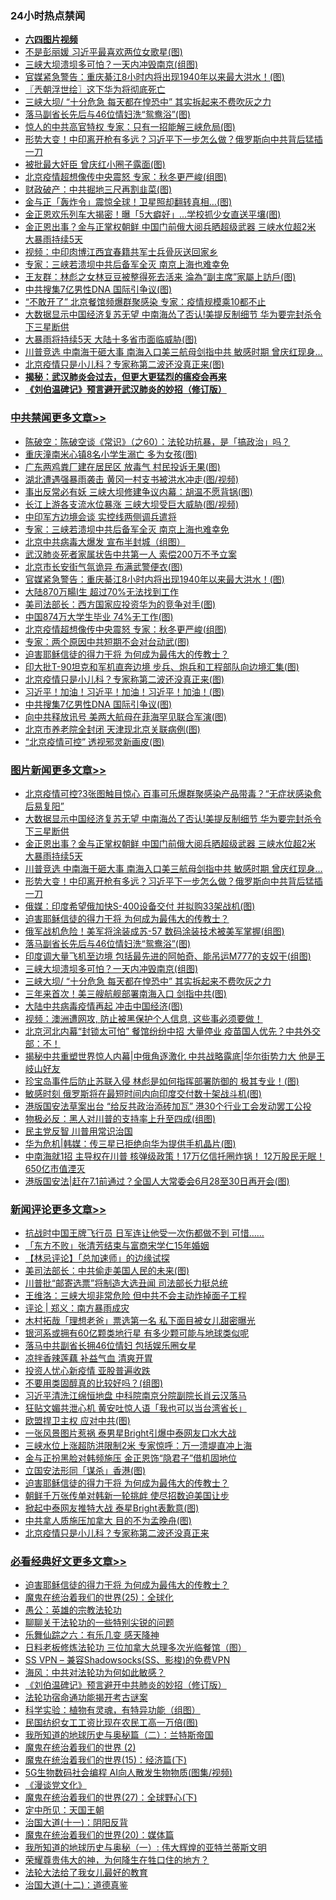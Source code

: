 <div class="catlist">
<h3>24小时热点禁闻</h3>
<ul>
<li><b><a href="http://d1.bdrive.tk/64.mp4" target="_blank">六四图片视频</a></b></li>
<li><a href="https://github.com/fqnews/bnews/blob/master/cbnews/20200622/1348493.md">不是彭丽媛 习近平最喜欢两位女歌星(图)</a></li>
<li><a href="https://github.com/fqnews/bnews/blob/master/topimagenews/20200622/1348555.md">三峡大坝溃坝多可怕？一天内冲毁南京(组图)</a></li>
<li><a href="https://github.com/fqnews/bnews/blob/master/cbnews/20200622/1348747.md">官媒紧急警告：重庆綦江8小时内将出现1940年以来最大洪水！(图)</a></li>
<li><a href="https://github.com/fqnews/bnews/blob/master/ssgc/20200622/1348459.md">〖兲朝浮世绘〗这下华为将彻底死亡</a></li>
<li><a href="https://github.com/fqnews/bnews/blob/master/topimagenews/20200622/1348484.md">三峡大坝/ “十分危急 每天都在惶恐中” 其实拆起来不费吹灰之力</a></li>
<li><a href="https://github.com/fqnews/bnews/blob/master/topimagenews/20200622/1348709.md">落马副省长先后与46位情妇洗“鸳鸯浴”(图)</a></li>
<li><a href="https://github.com/fqnews/bnews/blob/master/cbnews/20200622/1348498.md">惊人的中共高官特权 专家：只有一招能解三峡危局(图)</a></li>
<li><a href="https://github.com/fqnews/bnews/blob/master/topimagenews/20200622/1348732.md">形势大变！中印离开枪有多远？习近平下一步怎么做？俄罗斯向中共背后猛插一刀</a></li>
<li><a href="https://github.com/fqnews/bnews/blob/master/cbnews/20200622/1348645.md">被批最大奸臣 曾庆红小圈子露面(图)</a></li>
<li><a href="https://github.com/fqnews/bnews/blob/master/cbnews/20200622/1348735.md">北京疫情超想像传中央震怒 专家：秋冬更严峻(组图)</a></li>
<li><a href="https://github.com/fqnews/bnews/blob/master/finance/20200622/1348494.md">财政破产：中共掘地三尺再割韭菜(图)</a></li>
<li><a href="https://github.com/fqnews/bnews/blob/master/worldnews/20200622/1348657.md">金与正「轰炸令」震惊全球！卫星照却翻转真相…(图)</a></li>
<li><a href="https://github.com/fqnews/bnews/blob/master/worldnews/20200622/1348568.md">金正恩欢乐列车大揭密！曝「5大癖好」…学校抓少女直送平壤(图)</a></li>
<li><a href="https://github.com/fqnews/bnews/blob/master/topimagenews/20200622/1348785.md">金正恩出事？金与正掌权朝鲜 中国门前俄大阅兵晒超级武器 三峡水位超2米 大暴雨持续5天</a></li>
<li><a href="https://github.com/fqnews/bnews/blob/master/cbnews/20200622/1348589.md">视频：中印肉博江西宜春籍共军士兵骨灰送回家乡</a></li>
<li><a href="https://github.com/fqnews/bnews/blob/master/cbnews/20200622/1348775.md">专家：三峡若溃坝中共后备军全灭 南京上海也难幸免</a></li>
<li><a href="https://github.com/fqnews/bnews/blob/master/lifebaike/20200622/1348514.md">王友群：林彪之女林豆豆被整得死去活来 淪為“副主席”家屬上訪戶(图)</a></li>
<li><a href="https://github.com/fqnews/bnews/blob/master/cbnews/20200622/1348675.md">中共搜集7亿男性DNA 国际引争议(图)</a></li>
<li><a href="https://github.com/fqnews/bnews/blob/master/cbnews/20200622/1348620.md">“不敢开了” 北京餐馆频爆群聚感染 专家：疫情规模乘10都不止</a></li>
<li><a href="https://github.com/fqnews/bnews/blob/master/topimagenews/20200622/1348792.md">大数据显示中国经济复苏无望 中南海怂了否认!美提反制细节 华为要完封杀令下三星断供</a></li>
<li><a href="https://github.com/fqnews/bnews/blob/master/cbnews/20200622/1348499.md">大暴雨将持续5天 大陆十多省市面临威胁(图)</a></li>
<li><a href="https://github.com/fqnews/bnews/blob/master/topimagenews/20200622/1348754.md">川普竞选 中南海干砸大事 南海入口美三航母剑指中共 敏感时期 曾庆红现身...</a></li>
<li><a href="https://github.com/fqnews/bnews/blob/master/cbnews/20200622/1348701.md">北京疫情只是小儿科？专家称第二波还没真正来(图)</a></li>
<li><b><a href="https://github.com/fqnews/bnews/blob/master/comments/20200211/1275071.md" target="_blank">揭秘：武汉肺炎会过去，但更大更猛烈的瘟疫会再来</a></b></li>
<li><b><a href="https://github.com/fqnews/bnews/blob/master/comments/20200207/1272816.md" target="_blank">《刘伯温碑记》预言避开武汉肺炎的妙招（修订版）</a></b></li>
</ul>
</div>

<div class="catlist">
<h3><a href="https://github.com/fqnews/bnews/blob/master/cbnews/" target="_blank">中共禁闻</a><span><a href="https://github.com/fqnews/bnews/blob/master/cbnews/" target="_blank" rel="nofollow">更多文章>></a></span></h3>
<ul>
<li><a href="https://github.com/fqnews/bnews/blob/master/cbnews/20200623/1348919.md" target="_blank">陈破空：陈破空谈《常识》（之60）：法轮功抗暴，是「搞政治」吗？</a></li>
<li><a href="https://github.com/fqnews/bnews/blob/master/cbnews/20200622/1348895.md" target="_blank">重庆潼南米心镇8名小学生溺亡 多为女孩(图)</a></li>
<li><a href="https://github.com/fqnews/bnews/blob/master/cbnews/20200622/1348894.md" target="_blank">广东两鸡粪厂建在居民区 放毒气 村民投诉无果(图)</a></li>
<li><a href="https://github.com/fqnews/bnews/blob/master/cbnews/20200622/1348893.md" target="_blank">湖北遭遇强暴雨袭击 黄冈一村支书被洪水冲走(图/视频)</a></li>
<li><a href="https://github.com/fqnews/bnews/blob/master/cbnews/20200622/1348867.md" target="_blank">事出反常必有妖 三峡大坝修建争议内幕：胡温不愿背锅(图)</a></li>
<li><a href="https://github.com/fqnews/bnews/blob/master/cbnews/20200622/1348857.md" target="_blank">长江上游各支流水位暴涨 三峡大坝受巨大威胁(图/视频)</a></li>
<li><a href="https://github.com/fqnews/bnews/blob/master/cbnews/20200622/1348794.md" target="_blank">中印军方边境会谈 实控线两侧调兵遣将</a></li>
<li><a href="https://github.com/fqnews/bnews/blob/master/cbnews/20200622/1348775.md" target="_blank">专家：三峡若溃坝中共后备军全灭 南京上海也难幸免</a></li>
<li><a href="https://github.com/fqnews/bnews/blob/master/cbnews/20200622/1347297.md" target="_blank">北京中共病毒大爆发 宣布半封城（组图）</a></li>
<li><a href="https://github.com/fqnews/bnews/blob/master/cbnews/20200622/1348755.md" target="_blank">武汉肺炎死者家属状告中共第一人 索偿200万不予立案</a></li>
<li><a href="https://github.com/fqnews/bnews/blob/master/cbnews/20200622/1348748.md" target="_blank">北京市长安街气氛诡异 布满武警便衣(图)</a></li>
<li><a href="https://github.com/fqnews/bnews/blob/master/cbnews/20200622/1348747.md" target="_blank">官媒紧急警告：重庆綦江8小时内将出现1940年以来最大洪水！(图)</a></li>
<li><a href="https://github.com/fqnews/bnews/blob/master/cbnews/20200622/1348744.md" target="_blank">大陆870万畼I生 超过70%无法找到工作</a></li>
<li><a href="https://github.com/fqnews/bnews/blob/master/cbnews/20200622/1348741.md" target="_blank">美司法部长：西方国家应投资华为的竞争对手(图)</a></li>
<li><a href="https://github.com/fqnews/bnews/blob/master/cbnews/20200622/1348736.md" target="_blank">中国874万大学生毕业 74%无工作(图)</a></li>
<li><a href="https://github.com/fqnews/bnews/blob/master/cbnews/20200622/1348735.md" target="_blank">北京疫情超想像传中央震怒 专家：秋冬更严峻(组图)</a></li>
<li><a href="https://github.com/fqnews/bnews/blob/master/cbnews/20200622/1348722.md" target="_blank">专家：两个原因中共短期不会对台动武(图)</a></li>
<li><a href="https://github.com/fqnews/bnews/blob/master/comments/20200622/1346846.md" target="_blank">迫害耶稣信徒的得力干将  为何成为最伟大的传教士？</a></li>
<li><a href="https://github.com/fqnews/bnews/blob/master/cbnews/20200622/1348702.md" target="_blank">印大批T-90坦克和军机直奔边境 步兵、炮兵和工程部队向边境汇集(图)</a></li>
<li><a href="https://github.com/fqnews/bnews/blob/master/cbnews/20200622/1348701.md" target="_blank">北京疫情只是小儿科？专家称第二波还没真正来(图)</a></li>
<li><a href="https://github.com/fqnews/bnews/blob/master/cbnews/20200622/1348687.md" target="_blank">习近平！加油！习近平！加油！习近平！加油！(图)</a></li>
<li><a href="https://github.com/fqnews/bnews/blob/master/cbnews/20200622/1348675.md" target="_blank">中共搜集7亿男性DNA 国际引争议(图)</a></li>
<li><a href="https://github.com/fqnews/bnews/blob/master/cbnews/20200622/1348661.md" target="_blank">向中共释放讯号 美两大航母在菲海罕见联合军演(图)</a></li>
<li><a href="https://github.com/fqnews/bnews/blob/master/cbnews/20200622/1348660.md" target="_blank">北京市养老院全封闭 天津现北京关联病例(图)</a></li>
<li><a href="https://github.com/fqnews/bnews/blob/master/cbnews/20200622/1348656.md" target="_blank">“北京疫情可控” 透视邪灵新画皮(图)</a></li>

</ul>
</div>
<div class="catlist">
<h3><a href="https://github.com/fqnews/bnews/blob/master/topimagenews/" target="_blank">图片新闻</a><span><a href="https://github.com/fqnews/bnews/blob/master/topimagenews/" target="_blank" rel="nofollow">更多文章>></a></span></h3>
<ul>
<li><a href="https://github.com/fqnews/bnews/blob/master/topimagenews/20200622/1348866.md" target="_blank">北京疫情可控?3张图触目惊心 百事可乐爆群聚感染产品带毒？“无症状感染愈后易复阳”</a></li>
<li><a href="https://github.com/fqnews/bnews/blob/master/topimagenews/20200622/1348792.md" target="_blank">大数据显示中国经济复苏无望 中南海怂了否认!美提反制细节 华为要完封杀令下三星断供</a></li>
<li><a href="https://github.com/fqnews/bnews/blob/master/topimagenews/20200622/1348785.md" target="_blank">金正恩出事？金与正掌权朝鲜 中国门前俄大阅兵晒超级武器 三峡水位超2米 大暴雨持续5天</a></li>
<li><a href="https://github.com/fqnews/bnews/blob/master/topimagenews/20200622/1348754.md" target="_blank">川普竞选 中南海干砸大事 南海入口美三航母剑指中共 敏感时期 曾庆红现身&#8230;</a></li>
<li><a href="https://github.com/fqnews/bnews/blob/master/topimagenews/20200622/1348732.md" target="_blank">形势大变！中印离开枪有多远？习近平下一步怎么做？俄罗斯向中共背后猛插一刀</a></li>
<li><a href="https://github.com/fqnews/bnews/blob/master/topimagenews/20200622/1348717.md" target="_blank">俄媒：印度希望俄加快S-400设备交付 并拟购33架战机(图)</a></li>
<li><a href="https://github.com/fqnews/bnews/blob/master/comments/20200622/1346846.md" target="_blank">迫害耶稣信徒的得力干将  为何成为最伟大的传教士？</a></li>
<li><a href="https://github.com/fqnews/bnews/blob/master/topimagenews/20200622/1348710.md" target="_blank">俄军战机危险！美军将涂装成苏-57 数码涂装技术被美军掌握(组图)</a></li>
<li><a href="https://github.com/fqnews/bnews/blob/master/topimagenews/20200622/1348709.md" target="_blank">落马副省长先后与46位情妇洗“鸳鸯浴”(图)</a></li>
<li><a href="https://github.com/fqnews/bnews/blob/master/topimagenews/20200622/1348686.md" target="_blank">印度调大量飞机至边境 包括最先进的阿帕奇、能吊运M777的支奴干(组图)</a></li>
<li><a href="https://github.com/fqnews/bnews/blob/master/topimagenews/20200622/1348555.md" target="_blank">三峡大坝溃坝多可怕？一天内冲毁南京(组图)</a></li>
<li><a href="https://github.com/fqnews/bnews/blob/master/topimagenews/20200622/1348484.md" target="_blank">三峡大坝/ “十分危急 每天都在惶恐中” 其实拆起来不费吹灰之力</a></li>
<li><a href="https://github.com/fqnews/bnews/blob/master/topimagenews/20200622/1348425.md" target="_blank">三年来首次！美三艘航舰部署南海入口 剑指中共(图)</a></li>
<li><a href="https://github.com/fqnews/bnews/blob/master/topimagenews/20200622/1348419.md" target="_blank">大陆中共病毒疫情再起 冲击中国经济(图)</a></li>
<li><a href="https://github.com/fqnews/bnews/blob/master/comments/20200621/1348405.md" target="_blank">视频：澳洲遭网攻, 防止被黑保护个人信息, 这些事必须要做！</a></li>
<li><a href="https://github.com/fqnews/bnews/blob/master/topimagenews/20200621/1348389.md" target="_blank">北京河北内幕“封锁太可怕” 餐馆纷纷中招 大量停业 疫苗国人优先？中共外交部：不！</a></li>
<li><a href="https://github.com/fqnews/bnews/blob/master/topimagenews/20200621/1348327.md" target="_blank">揭秘中共重塑世界惊人内幕|中俄角逐激化 中共战略露底|华尔街势力大 他是王岐山好友</a></li>
<li><a href="https://github.com/fqnews/bnews/blob/master/topimagenews/20200621/1348303.md" target="_blank">珍宝岛事件后防止苏联入侵 林彪是如何指挥部署防御的 极其专业！(图)</a></li>
<li><a href="https://github.com/fqnews/bnews/blob/master/topimagenews/20200621/1348275.md" target="_blank">敏感时刻 俄罗斯将在最短时间内向印度交付数十架战斗机(图)</a></li>
<li><a href="https://github.com/fqnews/bnews/blob/master/topimagenews/20200621/1348251.md" target="_blank">港版国安法草案出台 &#8220;给反共政治添砖加瓦&#8221; 港30个行业工会发动罢工公投</a></li>
<li><a href="https://github.com/fqnews/bnews/blob/master/topimagenews/20200621/1348244.md" target="_blank">物极必反：黑人对川普的支持率上升至四成(组图)</a></li>
<li><a href="https://github.com/fqnews/bnews/blob/master/comments/20200621/1348236.md" target="_blank">民主党反智 川普用常识治国</a></li>
<li><a href="https://github.com/fqnews/bnews/blob/master/topimagenews/20200621/1348187.md" target="_blank">华为危机|韩媒：传三星已拒绝向华为提供手机晶片(图)</a></li>
<li><a href="https://github.com/fqnews/bnews/blob/master/topimagenews/20200621/1348186.md" target="_blank">中南海就1招 主导权在川普 核弹级政策！17万亿信托圈炸锅！ 12万股民无眠！650亿市值湮灭</a></li>
<li><a href="https://github.com/fqnews/bnews/blob/master/topimagenews/20200621/1348151.md" target="_blank">港版国安法|赶在7.1前通过？全国人大常委会6月28至30日再开会(图)</a></li>

</ul>
</div>
<div class="catlist">
<h3><a href="https://github.com/fqnews/bnews/blob/master/comments/" target="_blank">新闻评论</a><span><a href="https://github.com/fqnews/bnews/blob/master/comments/" target="_blank" rel="nofollow">更多文章>></a></span></h3>
<ul>
<li><a href="https://github.com/fqnews/bnews/blob/master/comments/20200623/1348922.md" target="_blank">抗战时中国王牌飞行员 日军连让他受一次伤都做不到 可惜……</a></li>
<li><a href="https://github.com/fqnews/bnews/blob/master/comments/20200623/1348916.md" target="_blank">「东方不败」张清芳结束与富商宋学仁15年婚姻</a></li>
<li><a href="https://github.com/fqnews/bnews/blob/master/comments/20200623/1348913.md" target="_blank">【林忌评论】「总加速师」的边缘试探</a></li>
<li><a href="https://github.com/fqnews/bnews/blob/master/comments/20200623/1348911.md" target="_blank">美司法部长：中共偷走美国人民的未来(图)</a></li>
<li><a href="https://github.com/fqnews/bnews/blob/master/comments/20200623/1348906.md" target="_blank">川普批“邮寄选票”将制造大选丑闻 司法部长力挺总统</a></li>
<li><a href="https://github.com/fqnews/bnews/blob/master/comments/20200622/1348897.md" target="_blank">王维洛：三峡大坝非常危险 但中共不会主动炸掉面子工程</a></li>
<li><a href="https://github.com/fqnews/bnews/blob/master/comments/20200622/1348887.md" target="_blank">评论 | 郑义：南方暴雨成灾</a></li>
<li><a href="https://github.com/fqnews/bnews/blob/master/comments/20200622/1348864.md" target="_blank">木村拓哉「理想老爸」票选第一名  私下面目被女儿甜密曝光</a></li>
<li><a href="https://github.com/fqnews/bnews/blob/master/comments/20200622/1348861.md" target="_blank">银河系或拥有60亿颗类地行星 有多少颗可能与地球类似呢</a></li>
<li><a href="https://github.com/fqnews/bnews/blob/master/comments/20200622/1348860.md" target="_blank">落马中共副省长拥46位情妇 包括娱乐圈女星</a></li>
<li><a href="https://github.com/fqnews/bnews/blob/master/comments/20200622/1348829.md" target="_blank">凉拌香辣莲藕 补益气血 清爽开胃</a></li>
<li><a href="https://github.com/fqnews/bnews/blob/master/comments/20200622/1348782.md" target="_blank">投资人忧心新疫情 亚股普遍收跌</a></li>
<li><a href="https://github.com/fqnews/bnews/blob/master/comments/20200622/1348781.md" target="_blank">不要用类固醇真的比较好吗？(组图)</a></li>
<li><a href="https://github.com/fqnews/bnews/blob/master/comments/20200622/1348779.md" target="_blank">习近平清洗江绵恒地盘 中科院南京分院副院长肖云汉落马</a></li>
<li><a href="https://github.com/fqnews/bnews/blob/master/comments/20200622/1348771.md" target="_blank">狂贴文媚共泄心机  黄安吐惊人语「我也可以当台湾省长」</a></li>
<li><a href="https://github.com/fqnews/bnews/blob/master/comments/20200622/1348761.md" target="_blank">欧盟捍卫主权 应对中共(图)</a></li>
<li><a href="https://github.com/fqnews/bnews/blob/master/comments/20200622/1348745.md" target="_blank">一张风景图片惹祸 泰男星Bright引爆中泰网友口水大战</a></li>
<li><a href="https://github.com/fqnews/bnews/blob/master/comments/20200622/1348743.md" target="_blank">三峡水位上涨超防洪限制2米 专家惊呼：万一溃堤直冲上海</a></li>
<li><a href="https://github.com/fqnews/bnews/blob/master/comments/20200622/1348740.md" target="_blank">金与正扮黑脸对韩频施压  金正恩饰“隐君子”借机固地位</a></li>
<li><a href="https://github.com/fqnews/bnews/blob/master/comments/20200622/1348737.md" target="_blank">立国安法形同「谋杀」香港(图)</a></li>
<li><a href="https://github.com/fqnews/bnews/blob/master/comments/20200622/1346846.md" target="_blank">迫害耶稣信徒的得力干将  为何成为最伟大的传教士？</a></li>
<li><a href="https://github.com/fqnews/bnews/blob/master/comments/20200622/1348712.md" target="_blank">朝鲜千万张传单对韩新一轮挑衅 使尽招数迫美国让步</a></li>
<li><a href="https://github.com/fqnews/bnews/blob/master/comments/20200622/1348707.md" target="_blank">掀起中泰网友推特大战 泰星Bright表歉意(图)</a></li>
<li><a href="https://github.com/fqnews/bnews/blob/master/comments/20200622/1348703.md" target="_blank">中共拿人质施压加拿大 目的不为孟晚舟(图)</a></li>
<li><a href="https://github.com/fqnews/bnews/blob/master/comments/20200622/1348700.md" target="_blank">北京疫情只是小儿科？专家称第二波还没真正来</a></li>

</ul>
</div>

<div class="catlist">
<h3><a href="https://github.com/fqnews/bnews/blob/master/bikan/" target="_blank">必看经典好文</a><span><a href="https://github.com/fqnews/bnews/blob/master/bikan/" target="_blank" rel="nofollow">更多文章>></a></span></h3>
<ul>
<li><a href="https://github.com/fqnews/bnews/blob/master/comments/20200622/1346846.md" target="_blank">迫害耶稣信徒的得力干将  为何成为最伟大的传教士？</a></li>
<li><a href="https://github.com/fqnews/bnews/blob/master/comments/20181017/1014654.md" target="_blank">魔鬼在统治着我们的世界(25)：全球化</a></li>
<li><a href="https://github.com/fqnews/bnews/blob/master/comments/20200313/1292991.md" target="_blank">愚公：英雄的宗教法轮功</a></li>
<li><a href="https://github.com/fqnews/bnews/blob/master/comments/20190417/1114875.md" target="_blank">聊聊关于法轮功的一些特别尖锐的问题</a></li>
<li><a href="https://github.com/fqnews/bnews/blob/master/tculture/20190101/792146.md" target="_blank">乐舞仙踪之六：有乐几变 感天降神</a></li>
<li><a href="https://github.com/fqnews/bnews/blob/master/comments/20200531/1337359.md" target="_blank">日料老板修炼法轮功 三位加拿大总理多次光临餐馆（图）</a></li>
<li><a href="https://github.com/fqnews/bnews/blob/master/comments/20191231/1250654.md" target="_blank">SS VPN &#8211; 兼容Shadowsocks(SS、影梭)的免费VPN</a></li>
<li><a href="https://github.com/fqnews/bnews/blob/master/comments/20191218/1228234.md" target="_blank">海风：中共对法轮功为何如此敏感？</a></li>
<li><a href="https://github.com/fqnews/bnews/blob/master/comments/20200207/1272816.md" target="_blank">《刘伯温碑记》预言避开中共肺炎的妙招（修订版）</a></li>
<li><a href="https://github.com/fqnews/bnews/blob/master/tculture/20121025/73079.md" target="_blank">法轮功宿命通功能揭开考古谜案</a></li>
<li><a href="https://github.com/fqnews/bnews/blob/master/comments/20200605/783205.md" target="_blank">科学实验：植物有灵魂，有特异功能（组图）</a></li>
<li><a href="https://github.com/fqnews/bnews/blob/master/lifebaike/20200515/1328783.md" target="_blank">民国纺织女工工资比现在农民工高一万倍(图)</a></li>
<li><a href="https://github.com/fqnews/bnews/blob/master/tculture/xiulian/20170614/774347.md" target="_blank">我所知道的地球历史与奥秘篇（二）：兰特斯帝国</a></li>
<li><a href="https://github.com/fqnews/bnews/blob/master/topimagenews/20180520/944940.md" target="_blank">魔鬼在统治着我们的世界 (2)</a></li>
<li><a href="https://github.com/fqnews/bnews/blob/master/topimagenews/20180610/955499.md" target="_blank">魔鬼在统治着我们的世界(15)：经济篇(下)</a></li>
<li><a href="https://github.com/fqnews/bnews/blob/master/topimagenews/20200527/1335347.md" target="_blank">5G生物数码社会编程 AI向人散发生物物质(图集/视频)</a></li>
<li><a href="https://github.com/fqnews/bnews/blob/master/comments/20200521/783167.md" target="_blank">《漫谈党文化》</a></li>
<li><a href="https://github.com/fqnews/bnews/blob/master/comments/20181224/1052333.md" target="_blank">魔鬼在统治着我们的世界(27)：全球野心(下)</a></li>
<li><a href="https://github.com/fqnews/bnews/blob/master/tculture/xiulian/20151111/470021.md" target="_blank">定中所见：天国王朝</a></li>
<li><a href="https://github.com/fqnews/bnews/blob/master/cbnews/20180317/915893.md" target="_blank">治国大道(十一)：阴阳反背</a></li>
<li><a href="https://github.com/fqnews/bnews/blob/master/comments/20180725/976787.md" target="_blank">魔鬼在统治着我们的世界(20)：媒体篇</a></li>
<li><a href="https://github.com/fqnews/bnews/blob/master/tculture/xiulian/20170611/772817.md" target="_blank">我所知道的地球历史与奥秘（一）: 伟大辉煌的亚特兰蒂斯文明</a></li>
<li><a href="https://github.com/fqnews/bnews/blob/master/comments/20200618/1346830.md" target="_blank">荣耀尊贵伟大的神，为何降生在牲口住的地方？</a></li>
<li><a href="https://github.com/fqnews/bnews/blob/master/cbnews/20200516/1329218.md" target="_blank">法轮大法给了我女儿最好的教育</a></li>
<li><a href="https://github.com/fqnews/bnews/blob/master/cbnews/20180318/916241.md" target="_blank">治国大道(十二)：道德真鉴</a></li>

</ul>
</div>